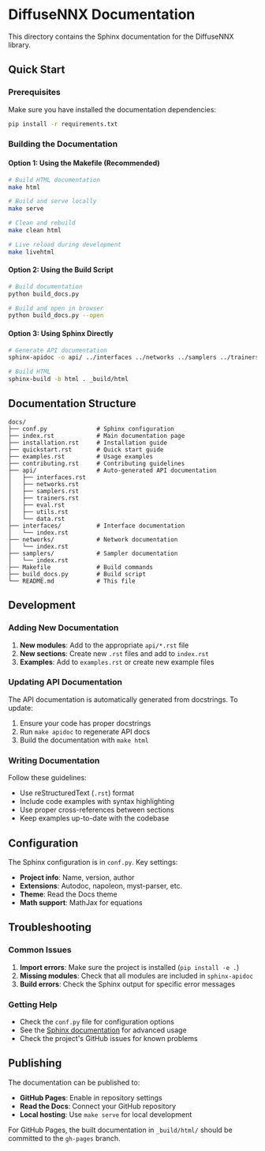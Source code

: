 # DiffuseNNX Documentation

This directory contains the Sphinx documentation for the DiffuseNNX library.

## Quick Start

### Prerequisites

Make sure you have installed the documentation dependencies:

```bash
pip install -r requirements.txt
```

### Building the Documentation

#### Option 1: Using the Makefile (Recommended)

```bash
# Build HTML documentation
make html

# Build and serve locally
make serve

# Clean and rebuild
make clean html

# Live reload during development
make livehtml
```

#### Option 2: Using the Build Script

```bash
# Build documentation
python build_docs.py

# Build and open in browser
python build_docs.py --open
```

#### Option 3: Using Sphinx Directly

```bash
# Generate API documentation
sphinx-apidoc -o api/ ../interfaces ../networks ../samplers ../trainers ../eval ../utils ../data --separate

# Build HTML
sphinx-build -b html . _build/html
```

## Documentation Structure

```
docs/
├── conf.py              # Sphinx configuration
├── index.rst            # Main documentation page
├── installation.rst     # Installation guide
├── quickstart.rst       # Quick start guide
├── examples.rst         # Usage examples
├── contributing.rst     # Contributing guidelines
├── api/                 # Auto-generated API documentation
│   ├── interfaces.rst
│   ├── networks.rst
│   ├── samplers.rst
│   ├── trainers.rst
│   ├── eval.rst
│   ├── utils.rst
│   └── data.rst
├── interfaces/          # Interface documentation
│   └── index.rst
├── networks/            # Network documentation
│   └── index.rst
├── samplers/            # Sampler documentation
│   └── index.rst
├── Makefile             # Build commands
├── build_docs.py        # Build script
└── README.md            # This file
```

## Development

### Adding New Documentation

1. **New modules**: Add to the appropriate `api/*.rst` file
2. **New sections**: Create new `.rst` files and add to `index.rst`
3. **Examples**: Add to `examples.rst` or create new example files

### Updating API Documentation

The API documentation is automatically generated from docstrings. To update:

1. Ensure your code has proper docstrings
2. Run `make apidoc` to regenerate API docs
3. Build the documentation with `make html`

### Writing Documentation

Follow these guidelines:

- Use reStructuredText (`.rst`) format
- Include code examples with syntax highlighting
- Use proper cross-references between sections
- Keep examples up-to-date with the codebase

## Configuration

The Sphinx configuration is in `conf.py`. Key settings:

- **Project info**: Name, version, author
- **Extensions**: Autodoc, napoleon, myst-parser, etc.
- **Theme**: Read the Docs theme
- **Math support**: MathJax for equations

## Troubleshooting

### Common Issues

1. **Import errors**: Make sure the project is installed (`pip install -e .`)
2. **Missing modules**: Check that all modules are included in `sphinx-apidoc`
3. **Build errors**: Check the Sphinx output for specific error messages

### Getting Help

- Check the `conf.py` file for configuration options
- See the [Sphinx documentation](https://www.sphinx-doc.org/) for advanced usage
- Check the project's GitHub issues for known problems

## Publishing

The documentation can be published to:

- **GitHub Pages**: Enable in repository settings
- **Read the Docs**: Connect your GitHub repository
- **Local hosting**: Use `make serve` for local development

For GitHub Pages, the built documentation in `_build/html/` should be committed to the `gh-pages` branch.
